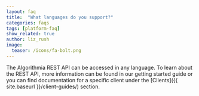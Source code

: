 ```yaml
---
layout: faq
title:  "What languages do you support?"
categories: faqs
tags: [platform-faq]
show_related: true
author: liz_rush
image:
  teaser: /icons/fa-bolt.png
---
```


The Algorithmia REST API can be accessed in any language. To learn about the REST API, more information can be found in our getting started guide or you can find documentation for a specific client under the [Clients]({{ site.baseurl }}/client-guides/) section.